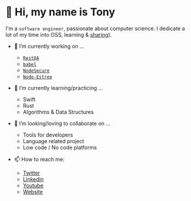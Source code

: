 # 👋 Hi, my name is Tony

I'm a `software engineer`, passionate about computer science. I dedicate a lot of my time into OSS, learning & [sharing](https://www.youtube.com/channel/UC0yiy-XPDRVAgLaAiA8kvrQ)).

- 🔭 I’m currently working on ...
  - [`RestQA`](https://github.com/restqa)
  - [`babel`](https://github.com/babel/babel)
  - [`NodeSecure`](https://github.com/NodeSecure)
  - [`Node-Estree`](https://github.com/fraxken/Node-Estree)

- 🌱 I’m currently learning/practicing ...
  - Swift
  - Rust
  - Algorithms & Data Structures
 
- 👯 I’m looking/loving to collaborate on ...
  - Tools for developers
  - Language related project
  - Low code / No code platforms

- 📫 How to reach me:
  - [Twitter](https://twitter.com/tonygo_)
  - [Linkedin](https://www.linkedin.com/in/tonygorez/)
  - [Youtube](https://www.youtube.com/channel/UC0yiy-XPDRVAgLaAiA8kvrQ)
  - [Website](tonygo.dev)


